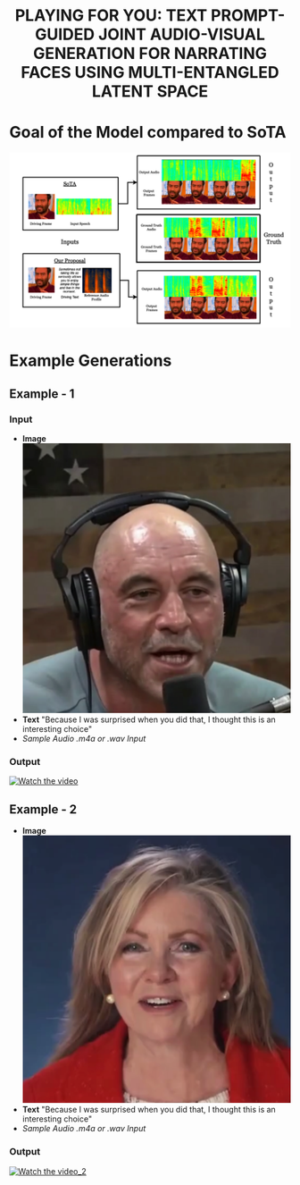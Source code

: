 <h1 align='center'>PLAYING FOR YOU: TEXT PROMPT-GUIDED JOINT
AUDIO-VISUAL GENERATION FOR NARRATING FACES
USING MULTI-ENTANGLED LATENT SPACE</h1>

# Goal of the Model compared to SoTA

![Goal](./assets/example.png)

# Example Generations

## Example - 1

### Input

- **Image** ![Example_Image](./assets/Images/Man.png)
- **Text** 
"Because I was surprised when you did that, I thought this is an interesting choice"
- *Sample Audio .m4a or .wav Input*

### Output

[![Watch the video](https://raw.githubusercontent.com/Playing-for-you/Playing-for-you/blob/main/assets/Images/Man.png)](https://raw.githubusercontent.com/Playing-for-you/Playing-for-you/blob/main/assets/Man.mp4)

## Example - 2

- **Image** ![Example_Image_2](./assets/Images/Woman.png)
- **Text** 
"Because I was surprised when you did that, I thought this is an interesting choice"
- *Sample Audio .m4a or .wav Input*

### Output

[![Watch the video_2](https://raw.githubusercontent.com/Playing-for-you/Playing-for-you/blob/main/assets/Images/Woman.png)](https://raw.githubusercontent.com/Playing-for-you/Playing-for-you/blob/main/assets/Woman.mp4)